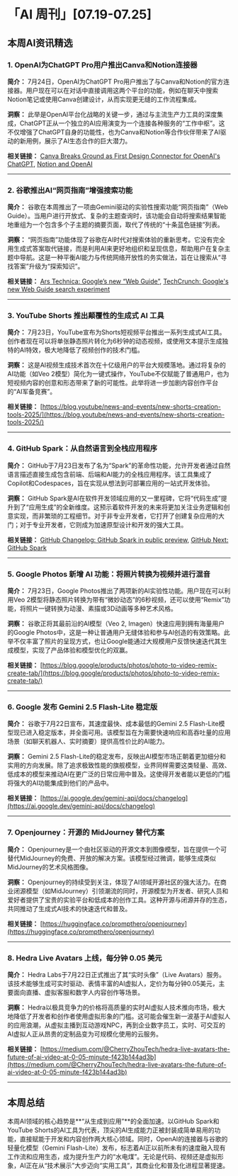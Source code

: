 # 「AI 周刊」[07.19-07.25]

## 本周AI资讯精选

### 1. OpenAI为ChatGPT Pro用户推出Canva和Notion连接器

**简介：** 7月24日，OpenAI为ChatGPT Pro用户推出了与Canva和Notion的官方连接器。用户现在可以在对话中直接调用这两个平台的功能，例如在聊天中搜索Notion笔记或使用Canva创建设计，从而实现更无缝的工作流程集成。

**洞察：** 此举是OpenAI平台化战略的关键一步，通过与主流生产力工具的深度集成，ChatGPT正从一个独立的AI应用演变为一个连接各种服务的“工作中枢”。这不仅增强了ChatGPT自身的功能性，也为Canva和Notion等合作伙伴带来了AI驱动的新用例，展示了AI生态合作的巨大潜力。

**相关链接：** [Canva Breaks Ground as First Design Connector for OpenAI's ChatGPT](https://www.itemonline.com/canva-breaks-ground-as-first-design-connector-for-openais-chatgpt/article_31965004-b8b0-50c7-973e-f32962463159.html), [Notion and OpenAI](https://openai.com/index/notion/)

---

### 2. 谷歌推出AI“网页指南”增强搜索功能

**简介：** 谷歌在本周推出了一项由Gemini驱动的实验性搜索功能“网页指南”（Web Guide）。当用户进行开放式、复杂的主题查询时，该功能会自动将搜索结果智能地重组为一个包含多个子主题的摘要页面，取代了传统的“十条蓝色链接”列表。

**洞察：** “网页指南”功能体现了谷歌在AI时代对搜索体验的重新思考。它没有完全用生成式答案取代链接，而是利用AI来更好地组织和呈现信息，帮助用户在复杂主题中导航。这是一种平衡AI能力与传统网络开放性的务实做法，旨在让搜索从“寻找答案”升级为“探索知识”。

**相关链接：** [Ars Technica: Google’s new “Web Guide”](https://arstechnica.com/ai/2025/07/googles-new-web-guide-will-use-ai-to-organize-your-search-results/), [TechCrunch: Google's new Web Guide search experiment](https://techcrunch.com/2025/07/24/googles-new-web-guide-search-experiment-organizes-results-with-ai/)

---

### 3. YouTube Shorts 推出颠覆性的生成式 AI 工具

**简介：** 7月23日，YouTube宣布为Shorts短视频平台推出一系列生成式AI工具。创作者现在可以将单张静态照片转化为6秒钟的动态视频，或使用文本提示生成独特的AI特效，极大地降低了视频创作的技术门槛。

**洞察：** 这是AI视频生成技术首次在十亿级用户的平台大规模落地。通过将复杂的AI功能（如Veo 2模型）简化为一键式操作，YouTube不仅赋能了普通用户，也为短视频内容的创意和形态带来了新的可能性。此举将进一步加剧内容创作平台的“AI军备竞赛”。

**相关链接：** [https://blog.youtube/news-and-events/new-shorts-creation-tools-2025/](https://blog.youtube/news-and-events/new-shorts-creation-tools-2025/)

---

### 4. GitHub Spark：从自然语言到全栈应用程序

**简介：** GitHub于7月23日发布了名为“Spark”的革命性功能，允许开发者通过自然语言描述直接生成包含前端、后端和AI能力的全栈应用程序。该工具集成了Copilot和Codespaces，旨在实现从想法到可部署应用的一站式开发体验。

**洞察：** GitHub Spark是AI在软件开发领域应用的又一里程碑，它将“代码生成”提升到了“应用生成”的全新维度。这预示着软件开发的未来将更加关注业务逻辑和创意实现，而非繁琐的工程细节。对于非专业开发者，它打开了创建复杂应用的大门；对于专业开发者，它则成为加速原型设计和开发的强大工具。

**相关链接：** [GitHub Changelog: GitHub Spark in public preview](https://github.blog/changelog/2025-07-23-github-spark-in-public-preview-for-copilot-pro-subscribers/), [GitHub Next: GitHub Spark](https://githubnext.com/projects/github-spark)

---

### 5. Google Photos 新增 AI 功能：将照片转换为视频并进行混音

**简介：** 7月23日，Google Photos推出了两项新的AI实验性功能。用户现在可以利用Veo 2模型将静态照片转换为带有“微妙动态”的6秒视频，还可以使用“Remix”功能，将照片一键转换为动漫、素描或3D动画等多种艺术风格。

**洞察：** 谷歌正将其最前沿的AI模型（Veo 2, Imagen）快速应用到拥有海量用户的Google Photos中，这是一种让普通用户无缝体验和参与AI创造的有效策略。此举不仅丰富了照片的呈现方式，也让Google能通过大规模用户反馈快速迭代其生成模型，实现了产品体验和模型优化的双赢。

**相关链接：** [https://blog.google/products/photos/photo-to-video-remix-create-tab/](https://blog.google/products/photos/photo-to-video-remix-create-tab/)

---



### 6. Google 发布 Gemini 2.5 Flash-Lite 稳定版

**简介：** 谷歌于7月22日宣布，其速度最快、成本最低的Gemini 2.5 Flash-Lite模型现已进入稳定版本，并全面可用。该模型旨在为需要快速响应和高吞吐量的应用场景（如聊天机器人、实时摘要）提供高性价比的AI能力。

**洞察：** Gemini 2.5 Flash-Lite的稳定发布，反映出AI模型市场正朝着更加细分和实用的方向发展。除了追求极致性能的旗舰模型，业界同样需要这类轻量、高效、低成本的模型来推动AI在更广泛的日常应用中普及。这使得开发者能以更低的门槛将强大的AI功能集成到他们的产品中。

**相关链接：** [https://ai.google.dev/gemini-api/docs/changelog](https://ai.google.dev/gemini-api/docs/changelog)

---

### 7. Openjourney：开源的 MidJourney 替代方案

**简介：** Openjourney是一个由社区驱动的开源文本到图像模型，旨在提供一个可替代MidJourney的免费、开放的解决方案。该模型经过微调，能够生成类似MidJourney的艺术风格图像。

**洞察：** Openjourney的持续受到关注，体现了AI领域开源社区的强大活力。在商业闭源模型（如MidJourney）引领潮流的同时，开源模型为开发者、研究人员和爱好者提供了宝贵的实验平台和低成本的创作工具。这种开源与闭源并存的生态，共同推动了生成式AI技术的快速迭代和普及。

**相关链接：** [https://huggingface.co/prompthero/openjourney](https://huggingface.co/prompthero/openjourney)

---

### 8. Hedra Live Avatars 上线，每分钟 0.05 美元

**简介：** Hedra Labs于7月22日正式推出了其“实时头像”（Live Avatars）服务。该技术能够生成可实时驱动、表情丰富的AI虚拟人，定价为每分钟0.05美元，主要面向直播、虚拟客服和数字人内容创作等场景。

**洞察：** Hedra以极具竞争力的价格将高质量的实时AI虚拟人技术推向市场，极大地降低了开发者和创作者使用虚拟形象的门槛。这可能会催生新一波基于AI虚拟人的应用浪潮，从虚拟主播到互动游戏NPC，再到企业数字员工，实时、可交互的AI虚拟人正从昂贵的定制品变为可规模化使用的云服务。

**相关链接：** [https://medium.com/@CherryZhouTech/hedra-live-avatars-the-future-of-ai-video-at-0-05-minute-f423b144ad3b](https://medium.com/@CherryZhouTech/hedra-live-avatars-the-future-of-ai-video-at-0-05-minute-f423b144ad3b)

---

## 本周总结

本周AI领域的核心趋势是**“从生成到应用”**的全面加速。以GitHub Spark和YouTube Shorts的AI工具为代表，顶尖的AI生成能力正被封装成简单易用的功能，直接赋能于开发和内容创作两大核心领域。同时，OpenAI的连接器与谷歌的轻量化模型（Gemini Flash-Lite）发布，标志着AI正以前所未有的速度融入现有工作流和应用生态，成为提升生产力的“水电煤”。无论是代码、视频还是虚拟形象，AI正在从“技术展示”大步迈向“实用工具”，其商业化和普及化进程显著提速。